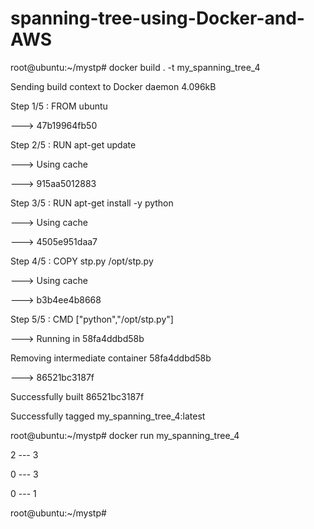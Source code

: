 # spanning-tree-using-Docker-and-AWS
root@ubuntu:~/mystp# docker build . -t my_spanning_tree_4 

Sending build context to Docker daemon  4.096kB 

Step 1/5 : FROM ubuntu 

---> 47b19964fb50 

Step 2/5 : RUN apt-get update 

---> Using cache 

---> 915aa5012883 

Step 3/5 : RUN apt-get install -y python 

---> Using cache 

---> 4505e951daa7 

Step 4/5 : COPY stp.py /opt/stp.py 

---> Using cache 

---> b3b4ee4b8668 

Step 5/5 : CMD ["python","/opt/stp.py"] 

---> Running in 58fa4ddbd58b 

Removing intermediate container 58fa4ddbd58b 

---> 86521bc3187f 

Successfully built 86521bc3187f 

Successfully tagged my_spanning_tree_4:latest 

root@ubuntu:~/mystp# docker run my_spanning_tree_4 

2 --- 3 

0 --- 3 

0 --- 1 

root@ubuntu:~/mystp#  

 
